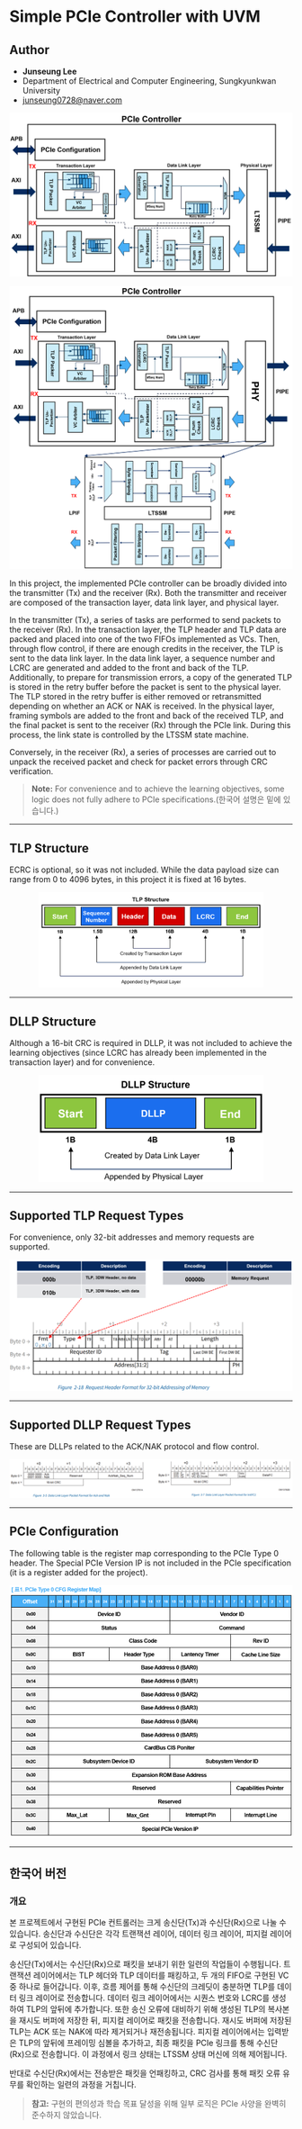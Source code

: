 # Simple PCIe Controller with UVM

## Author

- **Junseung Lee**
- Department of Electrical and Computer Engineering, Sungkyunkwan University
- junseung0728@naver.com

![PCIe Controller](./images/image.png)

![alt text](image.png)

In this project, the implemented PCIe controller can be broadly divided into the transmitter (Tx) and the receiver (Rx). Both the transmitter and receiver are composed of the transaction layer, data link layer, and physical layer.

In the transmitter (Tx), a series of tasks are performed to send packets to the receiver (Rx). In the transaction layer, the TLP header and TLP data are packed and placed into one of the two FIFOs implemented as VCs. Then, through flow control, if there are enough credits in the receiver, the TLP is sent to the data link layer. In the data link layer, a sequence number and LCRC are generated and added to the front and back of the TLP. Additionally, to prepare for transmission errors, a copy of the generated TLP is stored in the retry buffer before the packet is sent to the physical layer. The TLP stored in the retry buffer is either removed or retransmitted depending on whether an ACK or NAK is received. In the physical layer, framing symbols are added to the front and back of the received TLP, and the final packet is sent to the receiver (Rx) through the PCIe link. During this process, the link state is controlled by the LTSSM state machine.

Conversely, in the receiver (Rx), a series of processes are carried out to unpack the received packet and check for packet errors through CRC verification.

> **Note:** For convenience and to achieve the learning objectives, some logic does not fully adhere to PCIe specifications.(한국어 설명은 밑에 있습니다.)

---

## TLP Structure

ECRC is optional, so it was not included. While the data payload size can range from 0 to 4096 bytes, in this project it is fixed at 16 bytes.

<p align="center">
  <img src="./images/image-1.png" alt="TLP Structure" width="400">
</p>

---

## DLLP Structure

Although a 16-bit CRC is required in DLLP, it was not included to achieve the learning objectives (since LCRC has already been implemented in the transaction layer) and for convenience.

<p align="center">
  <img src="./images/image-2.png" alt="DLLP Structure" width="400">
</p>

---

## Supported TLP Request Types

For convenience, only 32-bit addresses and memory requests are supported.

![Supported TLP Request Types](./images/image-3.png)

---

## Supported DLLP Request Types

These are DLLPs related to the ACK/NAK protocol and flow control.

![Supported DLLP Request Types](./images/image-4.png)

---

## PCIe Configuration

The following table is the register map corresponding to the PCIe Type 0 header. The Special PCIe Version IP is not included in the PCIe specification (it is a register added for the project).

![PCIe Configuration](./images/image-5.png)

---

## 한국어 버전

### 개요

본 프로젝트에서 구현된 PCIe 컨트롤러는 크게 송신단(Tx)과 수신단(Rx)으로 나눌 수 있습니다. 송신단과 수신단은 각각 트랜잭션 레이어, 데이터 링크 레이어, 피지컬 레이어로 구성되어 있습니다.

송신단(Tx)에서는 수신단(Rx)으로 패킷을 보내기 위한 일련의 작업들이 수행됩니다. 트랜잭션 레이어에서는 TLP 헤더와 TLP 데이터를 패킹하고, 두 개의 FIFO로 구현된 VC 중 하나로 들어갑니다. 이후, 흐름 제어를 통해 수신단의 크레딧이 충분하면 TLP를 데이터 링크 레이어로 전송합니다. 데이터 링크 레이어에서는 시퀀스 번호와 LCRC를 생성하여 TLP의 앞뒤에 추가합니다. 또한 송신 오류에 대비하기 위해 생성된 TLP의 복사본을 재시도 버퍼에 저장한 뒤, 피지컬 레이어로 패킷을 전송합니다. 재시도 버퍼에 저장된 TLP는 ACK 또는 NAK에 따라 제거되거나 재전송됩니다. 피지컬 레이어에서는 입력받은 TLP의 앞뒤에 프레이밍 심볼을 추가하고, 최종 패킷을 PCIe 링크를 통해 수신단(Rx)으로 전송합니다. 이 과정에서 링크 상태는 LTSSM 상태 머신에 의해 제어됩니다.

반대로 수신단(Rx)에서는 전송받은 패킷을 언패킹하고, CRC 검사를 통해 패킷 오류 유무를 확인하는 일련의 과정을 거칩니다.

> **참고:** 구현의 편의성과 학습 목표 달성을 위해 일부 로직은 PCIe 사양을 완벽히 준수하지 않았습니다.
